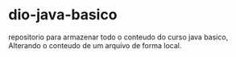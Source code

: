 # dio-java-basico
repositorio para armazenar todo o conteudo do curso java basico,
Alterando o conteudo de um arquivo de forma local.


